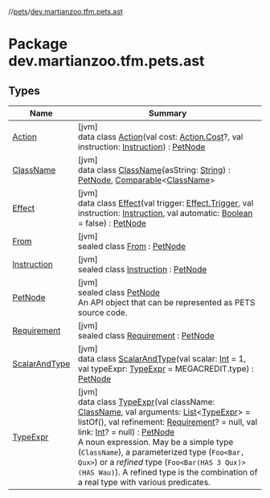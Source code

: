 //[pets](../../index.md)/[dev.martianzoo.tfm.pets.ast](index.md)

# Package dev.martianzoo.tfm.pets.ast

## Types

| Name | Summary |
|---|---|
| [Action](-action/index.md) | [jvm]<br>data class [Action](-action/index.md)(val cost: [Action.Cost](-action/-cost/index.md)?, val instruction: [Instruction](-instruction/index.md)) : [PetNode](-pet-node/index.md) |
| [ClassName](-class-name/index.md) | [jvm]<br>data class [ClassName](-class-name/index.md)(asString: [String](https://kotlinlang.org/api/latest/jvm/stdlib/kotlin/-string/index.html)) : [PetNode](-pet-node/index.md), [Comparable](https://kotlinlang.org/api/latest/jvm/stdlib/kotlin/-comparable/index.html)&lt;[ClassName](-class-name/index.md)&gt; |
| [Effect](-effect/index.md) | [jvm]<br>data class [Effect](-effect/index.md)(val trigger: [Effect.Trigger](-effect/-trigger/index.md), val instruction: [Instruction](-instruction/index.md), val automatic: [Boolean](https://kotlinlang.org/api/latest/jvm/stdlib/kotlin/-boolean/index.html) = false) : [PetNode](-pet-node/index.md) |
| [From](-from/index.md) | [jvm]<br>sealed class [From](-from/index.md) : [PetNode](-pet-node/index.md) |
| [Instruction](-instruction/index.md) | [jvm]<br>sealed class [Instruction](-instruction/index.md) : [PetNode](-pet-node/index.md) |
| [PetNode](-pet-node/index.md) | [jvm]<br>sealed class [PetNode](-pet-node/index.md)<br>An API object that can be represented as PETS source code. |
| [Requirement](-requirement/index.md) | [jvm]<br>sealed class [Requirement](-requirement/index.md) : [PetNode](-pet-node/index.md) |
| [ScalarAndType](-scalar-and-type/index.md) | [jvm]<br>data class [ScalarAndType](-scalar-and-type/index.md)(val scalar: [Int](https://kotlinlang.org/api/latest/jvm/stdlib/kotlin/-int/index.html) = 1, val typeExpr: [TypeExpr](-type-expr/index.md) = MEGACREDIT.type) : [PetNode](-pet-node/index.md) |
| [TypeExpr](-type-expr/index.md) | [jvm]<br>data class [TypeExpr](-type-expr/index.md)(val className: [ClassName](-class-name/index.md), val arguments: [List](https://kotlinlang.org/api/latest/jvm/stdlib/kotlin.collections/-list/index.html)&lt;[TypeExpr](-type-expr/index.md)&gt; = listOf(), val refinement: [Requirement](-requirement/index.md)? = null, val link: [Int](https://kotlinlang.org/api/latest/jvm/stdlib/kotlin/-int/index.html)? = null) : [PetNode](-pet-node/index.md)<br>A noun expression. May be a simple type (`ClassName`), a parameterized type (`Foo<Bar, Qux>`) or a *refined* type (`Foo<Bar(HAS 3 Qux)>(HAS Wau)`). A refined type is the combination of a real type with various predicates. |
